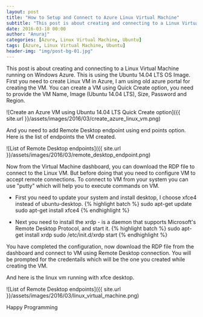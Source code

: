 ```yaml
---
layout: post
title: "How to Setup and Connect to Azure Linux Virtual Machine"
subtitle: "This post is about creating and connecting to a Linux Virtual Machine running on Windows Azure. This is using the Ubuntu 14.04 LTS OS Image."
date: 2016-03-18 00:00
author: "Anuraj"
categories: [Azure, Linux Virtual Machine, Ubuntu]
tags: [Azure, Linux Virtual Machine, Ubuntu]
header-img: "img/post-bg-01.jpg"
---
```

This post is about creating and connecting to a Linux Virtual Machine running on Windows Azure. This is using the Ubuntu 14.04 LTS OS Image. First you need to create Linux VM in Azure, I am using old azure portal for creating the VM. You can create a VM using Quick Create option, you need to provide the VM Name, Image (Ubuntu 14.04 LTS), Size, Password and Region.

![Create an Azure VM using Ubuntu 14.04 LTS Quick Create option]({{ site.url }}/assets/images/2016/03/create_azure_linux_vm.png)

And you need to add Remote Desktop endpoint using end points option. Here is the list of endpoints the VM created.

![List of Remote Desktop endpoints]({{ site.url }}/assets/images/2016/03/remote_desktop_endpoint.png)

Now from the Virtual Machine dashboard, you can download the RDP file to connect to the Linux VM. But before doing that you need to configure VM to accept remote connections. To connect to VM from your system you can use "putty" which will help you to execute commands on VM.

* First you need to update your system and install desktop, I choose xfce4 instead of ubuntu-desktop.
{% highlight batch %}
sudo apt-get update
sudo apt-get install xfce4
{% endhighlight %}

* Next you need to install the xrdp - is a daemon that supports Microsoft's Remote Desktop Protocol, and start it.
{% highlight batch %}
sudo apt-get install xrdp
sudo /etc/init.d/xrdp start
{% endhighlight %}

You have completed the configuration, now download the RDP file from the dashboard and connect to VM using Remote Desktop connection. You will be prompted for the credentails which will be the one you created while creating the VM.

And here is the linux vm running with xfce desktop.

![List of Remote Desktop endpoints]({{ site.url }}/assets/images/2016/03/linux_virtual_machine.png)

Happy Programming